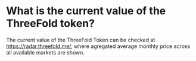 # What is the current value of the ThreeFold token?

The current value of the ThreeFold Token can be checked at https://radar.threefold.me/, where agregated average monthly price across all available markets are shown. 

